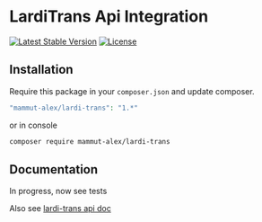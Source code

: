 # LardiTrans Api Integration
[![Latest Stable Version](https://poser.pugx.org/mammut-alex/lardi-trans/v/stable)](https://packagist.org/packages/mammut-alex/lardi-trans)
[![License](https://poser.pugx.org/mammut-alex/lardi-trans/license)](https://packagist.org/packages/mammut-alex/lardi-trans)


## Installation
Require this package in your `composer.json` and update composer.

```php
"mammut-alex/lardi-trans": "1.*"
```
or in console

```bash
composer require mammut-alex/lardi-trans
```
## Documentation
In progress, now see tests 

Also see [lardi-trans api doc](http://api.lardi-trans.com/reference)